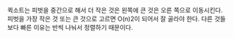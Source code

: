 퀵소트는 피벗을 중간으로 해서 더 작은 것은 왼쪽에 큰 것은 오른 쪽으로 이동시킨다. 피벗을 가장 작은 것 또는 큰 것으로 고르면 O(n)2이 되어서 잘 골라야 한다. 다른 것들보다 빠른 이유는 반씩 나눠서 정렬하기 때문이다.
